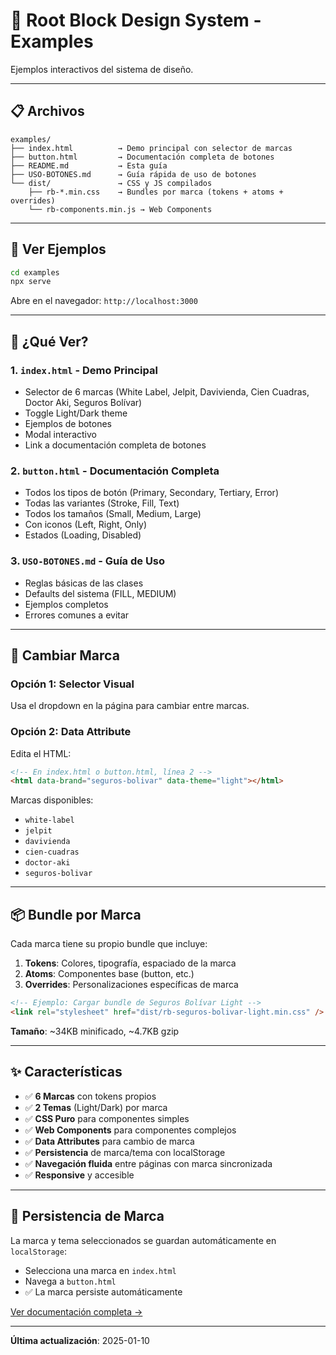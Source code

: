# 🎨 Root Block Design System - Examples

Ejemplos interactivos del sistema de diseño.

---

## 📋 Archivos

```
examples/
├── index.html          → Demo principal con selector de marcas
├── button.html         → Documentación completa de botones
├── README.md           → Esta guía
├── USO-BOTONES.md      → Guía rápida de uso de botones
└── dist/               → CSS y JS compilados
    ├── rb-*.min.css    → Bundles por marca (tokens + atoms + overrides)
    └── rb-components.min.js → Web Components
```

---

## 🚀 Ver Ejemplos

```bash
cd examples
npx serve
```

Abre en el navegador: `http://localhost:3000`

---

## 🎯 ¿Qué Ver?

### 1. **`index.html`** - Demo Principal

- Selector de 6 marcas (White Label, Jelpit, Davivienda, Cien Cuadras, Doctor Aki, Seguros Bolívar)
- Toggle Light/Dark theme
- Ejemplos de botones
- Modal interactivo
- Link a documentación completa de botones

### 2. **`button.html`** - Documentación Completa

- Todos los tipos de botón (Primary, Secondary, Tertiary, Error)
- Todas las variantes (Stroke, Fill, Text)
- Todos los tamaños (Small, Medium, Large)
- Con iconos (Left, Right, Only)
- Estados (Loading, Disabled)

### 3. **`USO-BOTONES.md`** - Guía de Uso

- Reglas básicas de las clases
- Defaults del sistema (FILL, MEDIUM)
- Ejemplos completos
- Errores comunes a evitar

---

## 🔧 Cambiar Marca

### Opción 1: Selector Visual

Usa el dropdown en la página para cambiar entre marcas.

### Opción 2: Data Attribute

Edita el HTML:

```html
<!-- En index.html o button.html, línea 2 -->
<html data-brand="seguros-bolivar" data-theme="light"></html>
```

Marcas disponibles:

- `white-label`
- `jelpit`
- `davivienda`
- `cien-cuadras`
- `doctor-aki`
- `seguros-bolivar`

---

## 📦 Bundle por Marca

Cada marca tiene su propio bundle que incluye:

1. **Tokens**: Colores, tipografía, espaciado de la marca
2. **Atoms**: Componentes base (button, etc.)
3. **Overrides**: Personalizaciones específicas de marca

```html
<!-- Ejemplo: Cargar bundle de Seguros Bolívar Light -->
<link rel="stylesheet" href="dist/rb-seguros-bolivar-light.min.css" />
```

**Tamaño**: ~34KB minificado, ~4.7KB gzip

---

## ✨ Características

- ✅ **6 Marcas** con tokens propios
- ✅ **2 Temas** (Light/Dark) por marca
- ✅ **CSS Puro** para componentes simples
- ✅ **Web Components** para componentes complejos
- ✅ **Data Attributes** para cambio de marca
- ✅ **Persistencia** de marca/tema con localStorage
- ✅ **Navegación fluida** entre páginas con marca sincronizada
- ✅ **Responsive** y accesible

---

## 💾 Persistencia de Marca

La marca y tema seleccionados se guardan automáticamente en `localStorage`:

- Selecciona una marca en `index.html`
- Navega a `button.html`
- ✅ La marca persiste automáticamente

[Ver documentación completa →](./PERSISTENCIA.md)

---

**Última actualización**: 2025-01-10
